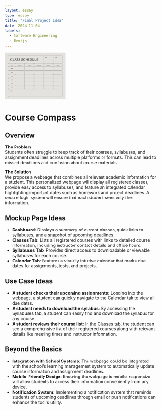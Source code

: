 ```yaml
---
layout: essay
type: essay
title: "Final Project Idea"
date: 2024-11-04
labels:
  - Software Engineering
  - Nextjs
---
```


<img width="200px" class="rounded float-start pe-4" src="../img/schedule.webp">

# Course Compass

## Overview
**The Problem**  
Students often struggle to keep track of their courses, syllabuses, and assignment deadlines across multiple platforms or formats. This can lead to missed deadlines and confusion about course materials.

**The Solution**  
We propose a webpage that combines all relevant academic information for a student. This personalized webpage will display all registered classes, provide easy access to syllabuses, and feature an integrated calendar highlighting important dates such as homework and project deadlines. A secure login system will ensure that each student sees only their information.

## Mockup Page Ideas
- **Dashboard**: Displays a summary of current classes, quick links to syllabuses, and a snapshot of upcoming deadlines.
- **Classes Tab**: Lists all registered courses with links to detailed course information, including instructor contact details and office hours.
- **Syllabuses Tab**: Provides direct access to downloadable or viewable syllabuses for each course.
- **Calendar Tab**: Features a visually intuitive calendar that marks due dates for assignments, tests, and projects.

## Use Case Ideas
- **A student checks their upcoming assignments**: Logging into the webpage, a student can quickly navigate to the Calendar tab to view all due dates.
- **A student needs to download the syllabus**: By accessing the Syllabuses tab, a student can easily find and download the syllabus for any course.
- **A student reviews their course list**: In the Classes tab, the student can see a comprehensive list of their registered courses along with relevant details like meeting times and instructor information.

## Beyond the Basics
- **Integration with School Systems**: The webpage could be integrated with the school's learning management system to automatically update course information and assignment deadlines.
- **Mobile-Friendly Design**: Ensuring the webpage is mobile-responsive will allow students to access their information conveniently from any device.
- **Notification System**: Implementing a notification system that reminds students of upcoming deadlines through email or push notifications can enhance the tool's utility.
